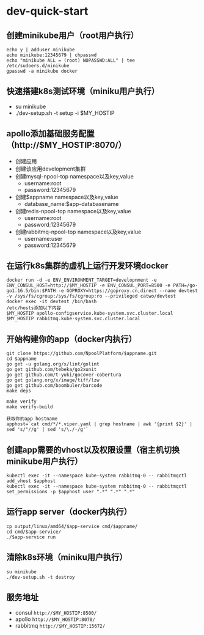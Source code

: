 # dev-quick-start

## 创建minikube用户（root用户执行）
```
echo y | adduser minikube
echo minikube:12345679 | chpasswd
echo "minikube ALL = (root) NOPASSWD:ALL" | tee /etc/sudoers.d/minikube
gpasswd -a minikube docker
```

## 快速搭建k8s测试环境（miniku用户执行）
- su minikube
- ./dev-setup.sh -t setup -i $MY_HOSTIP


## apollo添加基础服务配置（http://$MY_HOSTIP:8070/）
- 创建应用
- 创建该应用development集群
- 创建mysql-npool-top namespace以及key,value
  - username:root
  - password:12345679
- 创建$appname namespace以及key,value
  - database_name:$app-databasename
- 创建redis-npool-top namespace以及key,value
  - username:root
  - password:12345679
- 创建rabbitmq-npool-top namespace以及key,value
  - username:user
  - password:12345679

## 在运行k8s集群的虚机上运行开发环境docker
```
docker run -d -e ENV_ENVIRONMENT_TARGET=developnment -e ENV_CONSUL_HOST=http://$MY_HOSTIP -e ENV_CONSUL_PORT=8500 -e PATH=/go-go1.16.5/bin:$PATH -e GOPROXY=https://goproxy.cn,direct --name devtest -v /sys/fs/cgroup:/sys/fs/cgroup:ro --privileged catwo/devtest
docker exec -it devtest /bin/bash
/etc/hosts添加以下内容
$MY_HOSTIP apollo-configservice.kube-system.svc.cluster.local
$MY_HOSTIP rabbitmq.kube-system.svc.cluster.local
```

## 开始构建你的app（docker内执行）
```
git clone https://github.com/NpoolPlatform/$appname.git
cd $appname
go get -u golang.org/x/lint/golint
go get github.com/tebeka/go2xunit
go get github.com/t-yuki/gocover-cobertura
go get golang.org/x/image/tiff/lzw
go get github.com/boombuler/barcode
make deps

make verify
make verify-build

获取你的app hostname
apphost=`cat cmd/*/*.viper.yaml | grep hostname | awk '{print $2}' | sed 's/"//g' | sed 's/\./-/g'`
```

## 创建app需要的vhost以及权限设置（宿主机切换minikube用户执行）
```
kubectl exec -it --namespace kube-system rabbitmq-0 -- rabbitmqctl add_vhost $apphost
kubectl exec -it --namespace kube-system rabbitmq-0 -- rabbitmqctl set_permissions -p $apphost user ".*" ".*" ".*"
```

## 运行app server（docker内执行）
```
cp output/linux/amd64/$app-service cmd/$appname/
cd cmd/$app-service/
./$app-service run
```

## 清除k8s环境（miniku用户执行）
```
su minikube
./dev-setup.sh -t destroy
```

## 服务地址
- consul ```http://$MY_HOSTIP:8500/```
- apollo ```http://$MY_HOSTIP:8070/```
- rabbitmq ```http://$MY_HOSTIP:15672/```
